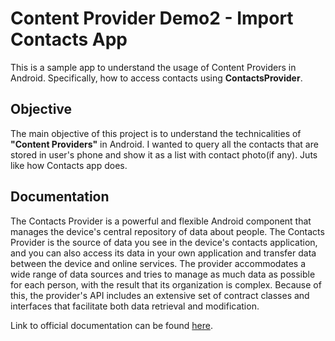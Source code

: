 # Content Provider Demo2 - Import Contacts App
This is a sample app to understand the usage of Content Providers in Android. Specifically, how to access contacts using __ContactsProvider__.

## Objective
The main objective of this project is to understand the technicalities of __"Content Providers"__ in Android. I wanted to query all the contacts that are stored in user's phone and show it as a list with contact photo(if any). Juts like how Contacts app does.

## Documentation
The Contacts Provider is a powerful and flexible Android component that manages the device's central repository of data about people. The Contacts Provider is the source of data you see in the device's contacts application, and you can also access its data in your own application and transfer data between the device and online services. The provider accommodates a wide range of data sources and tries to manage as much data as possible for each person, with the result that its organization is complex. Because of this, the provider's API includes an extensive set of contract classes and interfaces that facilitate both data retrieval and modification.

Link to official documentation can be found [here](https://developer.android.com/identity/providers/contacts-provider).
